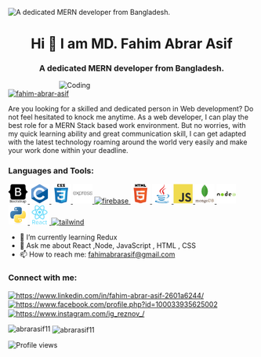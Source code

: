 
![A dedicated MERN developer from Bangladesh.](https://media.licdn.com/dms/image/D5616AQF-hvM9TgTxkA/profile-displaybackgroundimage-shrink_350_1400/0/1670562476811?e=1683158400&v=beta&t=M3cIrdOOKXtEUjMCqDT7CtmeXIOrNowcEUkTVP2kBkk)

<h1 align="center">Hi 👋 I am MD. Fahim Abrar Asif</h1>
<h3 align="center">A dedicated MERN developer from Bangladesh.</h3>
 
<img align="right" alt="Coding" width="400" src="https://camo.githubusercontent.com/cae12fddd9d6982901d82580bdf321d81fb299141098ca1c2d4891870827bf17/68747470733a2f2f6d69726f2e6d656469756d2e636f6d2f6d61782f313336302f302a37513379765349765f7430696f4a2d5a2e676966">

<p align="left"> <a href="https://twitter.com/FahimAbrarAsif1" target="blank"><img src="https://img.shields.io/twitter/follow/fahim-abrar-asif?logo=twitter&style=for-the-badge" alt="fahim-abrar-asif" /></a> </p>

Are you looking for a skilled and dedicated person in Web development? Do not feel hesitated to knock me anytime. As a web developer, I can play the best role for a MERN Stack based work environment. But no worries, with my quick learning ability and great communication skill, I can get adapted with the latest technology roaming around the world very easily and make your work done within your deadline.

<h3 align="left">Languages and Tools:</h3>
<p align="left"> <a href="https://getbootstrap.com" target="_blank" rel="noreferrer"> <img src="https://raw.githubusercontent.com/devicons/devicon/master/icons/bootstrap/bootstrap-plain-wordmark.svg" alt="bootstrap" width="40" height="40"/> </a> <a href="https://www.cprogramming.com/" target="_blank" rel="noreferrer"> <img src="https://raw.githubusercontent.com/devicons/devicon/master/icons/c/c-original.svg" alt="c" width="40" height="40"/> </a> <a href="https://www.w3schools.com/css/" target="_blank" rel="noreferrer"> <img src="https://raw.githubusercontent.com/devicons/devicon/master/icons/css3/css3-original-wordmark.svg" alt="css3" width="40" height="40"/> </a> <a href="https://expressjs.com" target="_blank" rel="noreferrer"> <img src="https://raw.githubusercontent.com/devicons/devicon/master/icons/express/express-original-wordmark.svg" alt="express" width="40" height="40"/> </a> <a href="https://firebase.google.com/" target="_blank" rel="noreferrer"> <img src="https://www.vectorlogo.zone/logos/firebase/firebase-icon.svg" alt="firebase" width="40" height="40"/> </a> <a href="https://www.w3.org/html/" target="_blank" rel="noreferrer"> <img src="https://raw.githubusercontent.com/devicons/devicon/master/icons/html5/html5-original-wordmark.svg" alt="html5" width="40" height="40"/> </a> <a href="https://www.java.com" target="_blank" rel="noreferrer"> <img src="https://raw.githubusercontent.com/devicons/devicon/master/icons/java/java-original.svg" alt="java" width="40" height="40"/> </a> <a href="https://developer.mozilla.org/en-US/docs/Web/JavaScript" target="_blank" rel="noreferrer"> <img src="https://raw.githubusercontent.com/devicons/devicon/master/icons/javascript/javascript-original.svg" alt="javascript" width="40" height="40"/> </a> <a href="https://www.mongodb.com/" target="_blank" rel="noreferrer"> <img src="https://raw.githubusercontent.com/devicons/devicon/master/icons/mongodb/mongodb-original-wordmark.svg" alt="mongodb" width="40" height="40"/> </a> <a href="https://nodejs.org" target="_blank" rel="noreferrer"> <img src="https://raw.githubusercontent.com/devicons/devicon/master/icons/nodejs/nodejs-original-wordmark.svg" alt="nodejs" width="40" height="40"/> </a> <a href="https://www.python.org" target="_blank" rel="noreferrer"> <img src="https://raw.githubusercontent.com/devicons/devicon/master/icons/python/python-original.svg" alt="python" width="40" height="40"/> </a> <a href="https://reactjs.org/" target="_blank" rel="noreferrer"> <img src="https://raw.githubusercontent.com/devicons/devicon/master/icons/react/react-original-wordmark.svg" alt="react" width="40" height="40"/> </a> <a href="https://tailwindcss.com/" target="_blank" rel="noreferrer"> <img src="https://www.vectorlogo.zone/logos/tailwindcss/tailwindcss-icon.svg" alt="tailwind" width="40" height="40"/> </a> </p>


- 🌱 I’m currently learning Redux 
- 💬 Ask me about React ,Node, JavaScript , HTML , CSS 
- 📫 How to reach me: fahimabrarasif@gmail.com 

<h3 align="left">Connect with me:</h3>
<p align="left">

<a href="https://www.linkedin.com/in/fahim-abrar-asif-2601a6244/" target="blank"><img align="center" src="https://raw.githubusercontent.com/rahuldkjain/github-profile-readme-generator/master/src/images/icons/Social/linked-in-alt.svg" alt="https://www.linkedin.com/in/fahim-abrar-asif-2601a6244/" height="30" width="40" /></a>
<a href="https://www.facebook.com/profile.php?id=100033935625002" target="blank"><img align="center" src="https://raw.githubusercontent.com/rahuldkjain/github-profile-readme-generator/master/src/images/icons/Social/facebook.svg" alt="https://www.facebook.com/profile.php?id=100033935625002" height="30" width="40" /></a>
<a href="https://www.instagram.com/ig_reznov_/" target="blank"><img align="center" src="https://raw.githubusercontent.com/rahuldkjain/github-profile-readme-generator/master/src/images/icons/Social/instagram.svg" alt="https://www.instagram.com/ig_reznov_/" height="30" width="40" /></a>


</p>


<p><img align="left" src="https://github-readme-stats.vercel.app/api/top-langs?username=abrarasif11&show_icons=true&locale=en&layout=compact" alt="abrarasif11" /></p>

<p>&nbsp;<img align="center" src="https://github-readme-stats.vercel.app/api?username=abrarasif11&show_icons=true&locale=en" alt="abrarasif11" /></p>

![Profile views](https://gpvc.arturio.dev/abrarasif11)  
